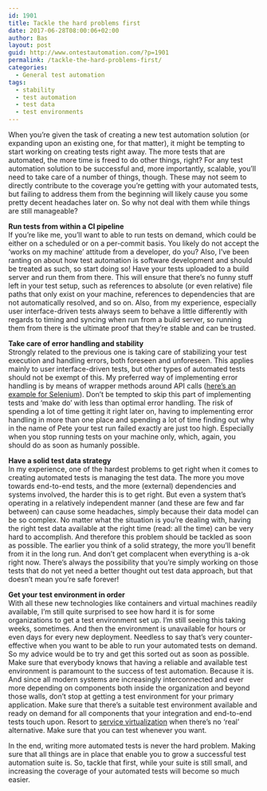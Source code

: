 ```yaml
---
id: 1901
title: Tackle the hard problems first
date: 2017-06-28T08:00:06+02:00
author: Bas
layout: post
guid: http://www.ontestautomation.com/?p=1901
permalink: /tackle-the-hard-problems-first/
categories:
  - General test automation
tags:
  - stability
  - test automation
  - test data
  - test environments
---
```

When you&#8217;re given the task of creating a new test automation solution (or expanding upon an existing one, for that matter), it might be tempting to start working on creating tests right away. The more tests that are automated, the more time is freed to do other things, right? For any test automation solution to be successful and, more importantly, scalable, you&#8217;ll need to take care of a number of things, though. These may not seem to directly contribute to the coverage you&#8217;re getting with your automated tests, but failing to address them from the beginning will likely cause you some pretty decent headaches later on. So why not deal with them while things are still manageable?

**Run tests from within a CI pipeline**  
If you&#8217;re like me, you&#8217;ll want to able to run tests on demand, which could be either on a scheduled or on a per-commit basis. You likely do not accept the &#8216;works on my machine&#8217; attitude from a developer, do you? Also, I&#8217;ve been ranting on about how test automation is software development and should be treated as such, so start doing so! Have your tests uploaded to a build server and run them from there. This will ensure that there&#8217;s no funny stuff left in your test setup, such as references to absolute (or even relative) file paths that only exist on your machine, references to dependencies that are not automatically resolved, and so on. Also, from my experience, especially user interface-driven tests always seem to behave a little differently with regards to timing and syncing when run from a build server, so running them from there is the ultimate proof that they&#8217;re stable and can be trusted.

**Take care of error handling and stability**  
Strongly related to the previous one is taking care of stabilizing your test execution and handling errors, both foreseen and unforeseen. This applies mainly to user interface-driven tests, but other types of automated tests should not be exempt of this. My preferred way of implementing error handling is by means of wrapper methods around API calls (<a href="http://www.ontestautomation.com/using-wrapper-methods-for-better-error-handling-in-selenium/" target="_blank">here&#8217;s an example for Selenium</a>). Don&#8217;t be tempted to skip this part of implementing tests and &#8216;make do&#8217; with less than optimal error handling. The risk of spending a lot of time getting it right later on, having to implementing error handling in more than one place and spending a lot of time finding out why in the name of Pete your test run failed exactly are just too high. Especially when you stop running tests on your machine only, which, again, you should do as soon as humanly possible.

**Have a solid test data strategy**  
In my experience, one of the hardest problems to get right when it comes to creating automated tests is managing the test data. The more you move towards end-to-end tests, and the more (external) dependencies and systems involved, the harder this is to get right. But even a system that&#8217;s operating in a relatively independent manner (and these are few and far between) can cause some headaches, simply because their data model can be so complex. No matter what the situation is you&#8217;re dealing with, having the right test data available at the right time (read: all the time) can be very hard to accomplish. And therefore this problem should be tackled as soon as possible. The earlier you think of a solid strategy, the more you&#8217;ll benefit from it in the long run. And don&#8217;t get complacent when everything is a-ok right now. There&#8217;s always the possibility that you&#8217;re simply working on those tests that do not yet need a better thought out test data approach, but that doesn&#8217;t mean you&#8217;re safe forever!

**Get your test environment in order**  
With all these new technologies like containers and virtual machines readily available, I&#8217;m still quite surprised to see how hard it is for some organizations to get a test environment set up. I&#8217;m still seeing this taking weeks, sometimes. And then the environment is unavailable for hours or even days for every new deployment. Needless to say that&#8217;s very counter-effective when you want to be able to run your automated tests on demand. So my advice would be to try and get this sorted out as soon as possible. Make sure that everybody knows that having a reliable and available test environment is paramount to the success of test automation. Because it is. And since all modern systems are increasingly interconnected and ever more depending on components both inside the organization and beyond those walls, don&#8217;t stop at getting a test environment for your primary application. Make sure that there&#8217;s a suitable test environment available and ready on demand for all components that your integration and end-to-end tests touch upon. Resort to <a href="http://www.ontestautomation.com/tag/service-virtualization-2/" target="_blank">service virtualization</a> when there&#8217;s no &#8216;real&#8217; alternative. Make sure that you can test whenever you want.

In the end, writing more automated tests is never the hard problem. Making sure that all things are in place that enable you to grow a successful test automation suite is. So, tackle that first, while your suite is still small, and increasing the coverage of your automated tests will become so much easier.